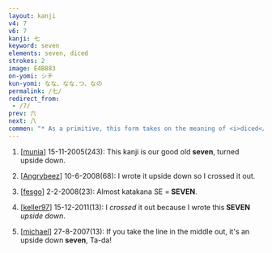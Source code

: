 ```yaml
---
layout: kanji
v4: 7
v6: 7
kanji: 七
keyword: seven
elements: seven, diced
strokes: 2
image: E4B883
on-yomi: シチ
kun-yomi: なな、なな.つ、なの
permalink: /七/
redirect_from:
 - /7/
prev: 六
next: 八
commen: "* As a primitive, this form takes on the meaning of <i>diced</i>, i.e., &quot;cut&quot; into little pieces, consistent both with the way the character is written and with its association with the kanji for <i>cut</i> to be learned in a later lesson (Frame 89)."
---
```


1) [<a href="http://kanji.koohii.com/profile/munia">munia</a>] 15-11-2005(243): This kanji is our good old<strong> seven</strong>, turned upside down.

2) [<a href="http://kanji.koohii.com/profile/Angrybeez">Angrybeez</a>] 10-6-2008(68): I wrote it upside down so I crossed it out.

3) [<a href="http://kanji.koohii.com/profile/fesgo">fesgo</a>] 2-2-2008(23): Almost katakana SE =<strong> SEVEN</strong>.

4) [<a href="http://kanji.koohii.com/profile/keller97">keller97</a>] 15-12-2011(13): I <em>crossed</em> it out because I wrote this<strong> SEVEN</strong> <em>upside down</em>.

5) [<a href="http://kanji.koohii.com/profile/michael">michael</a>] 27-8-2007(13): If you take the line in the middle out, it&#039;s an upside down<strong> seven</strong>, Ta-da!

